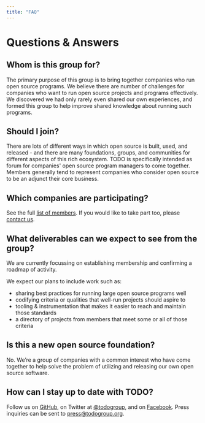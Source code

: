 ```yaml
---
title: "FAQ"
---
```


# Questions & Answers

## Whom is this group for?

The primary purpose of this group is to bring together companies who run open
source programs. We believe there are number of challenges for companies who
want to run open source projects and programs effectively. We discovered we had
only rarely even shared our own experiences, and formed this group to help
improve shared knowledge about running such programs.

## Should I join?

There are lots of different ways in which open source is built, used, and
released - and there are many foundations, groups, and communities for different
aspects of this rich ecosystem. TODO is specifically intended as forum for
companies' open source program managers to come together. Members generally tend
to represent companies who consider open source to be an adjunct their core
business.

## Which companies are participating?

See the full [list of members](/members). If you would like to take part too,
please [contact us](/join).

## What deliverables can we expect to see from the group?

We are currently focussing on establishing membership and confirming a roadmap
of activity.

We expect our plans to include work such as:

* sharing best practices for running large open source programs well
* codifying criteria or qualities that well-run projects should aspire to
* tooling & instrumentation that makes it easier to reach and maintain those standards
* a directory of projects from members that meet some or all of those criteria

## Is this a new open source foundation?

No. We’re a group of companies with a common interest who have come together to
help solve the problem of utilizing and releasing our own open source software.

## How can I stay up to date with TODO?

Follow us on [GitHub](https://github.com/todogroup), on Twitter at
[@todogroup](https://twitter.com/todogroup), and on
[Facebook](https://facebook.com/todo). Press inquiries can be sent to
<press@todogroup.org>.
